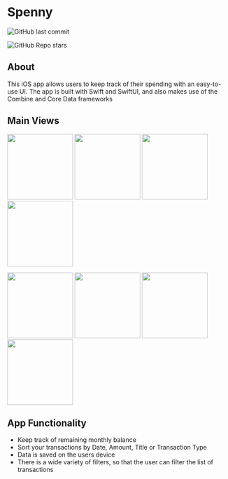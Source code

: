# Spenny

<p float="left">
 
  ![GitHub last commit](https://img.shields.io/github/last-commit/Hues2/Spenny?style=for-the-badge&logo=appveyor&color=blue)
 
 ![GitHub Repo stars](https://img.shields.io/github/stars/hues2/Spenny?style=for-the-badge&logo=appveyor&color=yellow)

 </p>
  

## About

This iOS app allows users to keep track of their spending with an easy-to-use UI.
The app is built with Swift and SwiftUI, and also makes use of the Combine and Core Data frameworks

## Main Views

<p float="left">
  <img src="https://user-images.githubusercontent.com/80175028/200295813-2ddf3051-ad29-4803-8671-7d5d35daf040.png" width="150" />
  <img src="https://user-images.githubusercontent.com/80175028/200176032-13b1d9f6-a60e-4f78-bfc0-8c611e22eb5c.png" width="150" />
  <img src="https://user-images.githubusercontent.com/80175028/202475796-eb65c8ea-42dd-4ab5-a3d9-687f2e17e355.png" width="150" />
 <img src="https://user-images.githubusercontent.com/80175028/202476026-d97af637-04a2-4fba-9ed7-d3bed244f9f0.png" width="150" />
</p>

<p float="left">
  <img src="https://user-images.githubusercontent.com/80175028/200296170-757c8865-77a4-449e-bcfa-aa8feef2cd27.png" width="150" />
  <img src="https://user-images.githubusercontent.com/80175028/200296380-c50c7e16-e99c-450f-9e7b-0e41eb1d26a1.png" width="150" />
  <img src="https://user-images.githubusercontent.com/80175028/202476288-882c2f6c-f6c7-4874-bf69-b77dd781b12b.png" width="150" />
 <img src="https://user-images.githubusercontent.com/80175028/202476368-46513a35-dd41-4e87-9fe6-08ccc5ca0433.png" width="150" />
</p>



## App Functionality
<ul>
    <li> Keep track of remaining monthly balance </li>
    <li> Sort your transactions by Date, Amount, Title or Transaction Type </li>
    <li> Data is saved on the users device </li>
    <li> There is a wide variety of filters, so that the user can filter the list of transactions </li>






